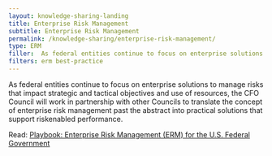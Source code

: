 ```yaml
---
layout: knowledge-sharing-landing
title: Enterprise Risk Management
subtitle: Enterprise Risk Management
permalink: /knowledge-sharing/enterprise-risk-management/
type: ERM
filler:  As federal entities continue to focus on enterprise solutions to manage risks that impact strategic 
filters: erm best-practice
---
```


As federal entities continue to focus on enterprise solutions to manage risks that impact strategic and tactical objectives and use of resources, the CFO Council will work in partnership with other Councils to translate the concept of enterprise risk management past the abstract into practical solutions that support risk­enabled performance.

Read: <a href= "{{ site.baseurl }}/wp-content/uploads/2016/07/FINAL-ERM-Playbook.pdf">Playbook: Enterprise Risk Management (ERM) for the U.S. Federal Government</a>
